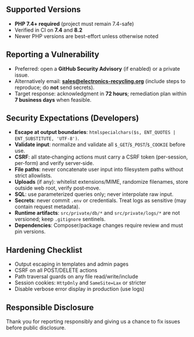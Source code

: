 
## Supported Versions
- **PHP 7.4+ required** (project must remain 7.4-safe)
- Verified in CI on **7.4** and **8.2**
- Newer PHP versions are best-effort unless otherwise noted

## Reporting a Vulnerability
- Preferred: open a **GitHub Security Advisory** (if enabled) or a private issue.
- Alternatively email: **sales@electronics-recycling.org** (include steps to reproduce; do **not** send secrets).
- Target response: acknowledgment in **72 hours**; remediation plan within **7 business days** when feasible.

## Security Expectations (Developers)
- **Escape at output boundaries**: `htmlspecialchars($s, ENT_QUOTES | ENT_SUBSTITUTE, 'UTF-8')`.
- **Validate input**: normalize and validate all `$_GET`/`$_POST`/`$_COOKIE` before use.
- **CSRF**: all state‑changing actions must carry a CSRF token (per-session, per-form) and verify server‑side.
- **File paths**: never concatenate user input into filesystem paths without strict allowlists.
- **Uploads** (if any): whitelist extensions/MIME, randomize filenames, store outside web root, verify post‑move.
- **SQL**: use parameterized queries only; never interpolate raw input.
- **Secrets**: never commit `.env` or credentials. Treat logs as sensitive (may contain request metadata).
- **Runtime artifacts**: `src/private/db/*` and `src/private/logs/*` are not versioned; keep `.gitignore` sentinels.
- **Dependencies**: Composer/package changes require review and must pin versions.

## Hardening Checklist
- Output escaping in templates and admin pages
- CSRF on all POST/DELETE actions
- Path traversal guards on any file read/write/include
- Session cookies: `HttpOnly` and `SameSite=Lax` or stricter
- Disable verbose error display in production (use logs)

## Responsible Disclosure
Thank you for reporting responsibly and giving us a chance to fix issues before public disclosure.
